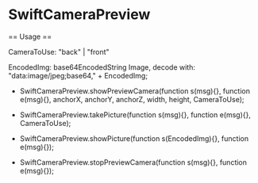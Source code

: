 # SwiftCameraPreview

== Usage ==

CameraToUse: "back" | "front"

EncodedImg: base64EncodedString Image, decode with: "data:image/jpeg;base64," + EncodedImg;

- SwiftCameraPreview.showPreviewCamera(function s(msg){}, function e(msg){}, anchorX, anchorY, anchorZ, width, height, CameraToUse);

- SwiftCameraPreview.takePicture(function s(msg){}, function e(msg){}, CameraToUse);

- SwiftCameraPreview.showPicture(function s(EncodedImg){}, function e(msg){});

- SwiftCameraPreview.stopPreviewCamera(function s(msg){}, function e(msg){});
